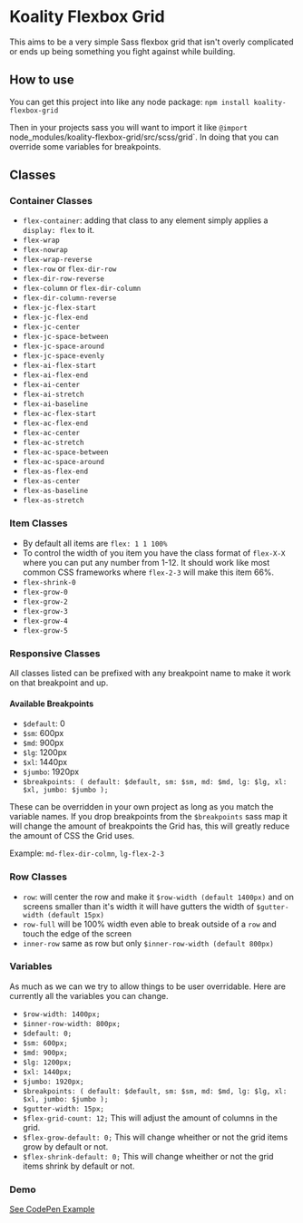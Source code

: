 # Koality Flexbox Grid

This aims to be a very simple Sass flexbox grid that isn't overly complicated or ends up being something you fight against while building.

## How to use

You can get this project into like any node package: `npm install koality-flexbox-grid`

Then in your projects sass you will want to import it like `@import `node_modules/koality-flexbox-grid/src/scss/grid`. In doing that you can override some variables for breakpoints.

## Classes

### Container Classes

* `flex-container`: adding that class to any element simply applies a `display: flex` to it.
* `flex-wrap`
* `flex-nowrap`
* `flex-wrap-reverse`
* `flex-row` or `flex-dir-row`
* `flex-dir-row-reverse`
* `flex-column` or `flex-dir-column`
* `flex-dir-column-reverse`
* `flex-jc-flex-start`
* `flex-jc-flex-end`
* `flex-jc-center`
* `flex-jc-space-between`
* `flex-jc-space-around`
* `flex-jc-space-evenly`
* `flex-ai-flex-start`
* `flex-ai-flex-end`
* `flex-ai-center`
* `flex-ai-stretch`
* `flex-ai-baseline`
* `flex-ac-flex-start`
* `flex-ac-flex-end`
* `flex-ac-center`
* `flex-ac-stretch`
* `flex-ac-space-between`
* `flex-ac-space-around`
* `flex-as-flex-end`
* `flex-as-center`
* `flex-as-baseline`
* `flex-as-stretch`

### Item Classes

* By default all items are `flex: 1 1 100%`
* To control the width of you item you have the class format of `flex-X-X` where you can put any number from 1-12. It should work like most common CSS frameworks where `flex-2-3` will make this item 66%.
* `flex-shrink-0`
* `flex-grow-0`
* `flex-grow-2`
* `flex-grow-3`
* `flex-grow-4`
* `flex-grow-5`

### Responsive Classes

All classes listed can be prefixed with any breakpoint name to make it work on that breakpoint and up.

#### Available Breakpoints

* `$default`: 0
* `$sm`: 600px
* `$md`: 900px
* `$lg`: 1200px
* `$xl`: 1440px
* `$jumbo`: 1920px
* `
$breakpoints: (
  default: $default,
  sm: $sm,
  md: $md,
  lg: $lg,
  xl: $xl,
  jumbo: $jumbo
);
`

These can be overridden in your own project as long as you match the variable names. If you drop breakpoints from the `$breakpoints` sass map it will change the amount of breakpoints the Grid has, this will greatly reduce the amount of CSS the Grid uses.

Example:
`md-flex-dir-colmn`, `lg-flex-2-3`

### Row Classes

* `row`: will center the row and make it `$row-width (default 1400px)` and on screens smaller than it's width it will have gutters the width of `$gutter-width (default 15px)`
* `row-full` will be 100% width even able to break outside of a `row` and touch the edge of the screen
* `inner-row` same as row but only `$inner-row-width (default 800px)`

### Variables

As much as we can we try to allow things to be user overridable. Here are currently all the variables you can change.

* `$row-width: 1400px;`
* `$inner-row-width: 800px;`
* `$default: 0;`
* `$sm: 600px;`
* `$md: 900px;`
* `$lg: 1200px;`
* `$xl: 1440px;`
* `$jumbo: 1920px;`
* `
$breakpoints: (
  default: $default,
  sm: $sm,
  md: $md,
  lg: $lg,
  xl: $xl,
  jumbo: $jumbo
);
`
* `$gutter-width: 15px;`
* `$flex-grid-count: 12;` This will adjust the amount of columns in the grid.
* `$flex-grow-default: 0;` This will change wheither or not the grid items grow by default or not.
* `$flex-shrink-default: 0;` This will change wheither or not the grid items shrink by default or not.

### Demo
[See CodePen Example](https://codepen.io/fabean/pen/POerBX)

